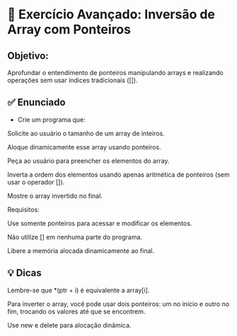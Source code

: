 # 🧠 Exercício Avançado: Inversão de Array com Ponteiros
## Objetivo:
Aprofundar o entendimento de ponteiros manipulando arrays e realizando operações sem usar índices tradicionais ([]).

## ✅ Enunciado
- Crie um programa que:

Solicite ao usuário o tamanho de um array de inteiros.

Aloque dinamicamente esse array usando ponteiros.

Peça ao usuário para preencher os elementos do array.

Inverta a ordem dos elementos usando apenas aritmética de ponteiros (sem usar o operador []).

Mostre o array invertido no final.

Requisitos:

Use somente ponteiros para acessar e modificar os elementos.

Não utilize [] em nenhuma parte do programa.

Libere a memória alocada dinamicamente ao final.

## 💡 Dicas
Lembre-se que *(ptr + i) é equivalente a array[i].

Para inverter o array, você pode usar dois ponteiros: um no início e outro no fim, trocando os valores até que se encontrem.

Use new e delete para alocação dinâmica.